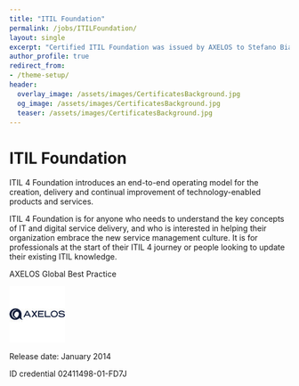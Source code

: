 ```yaml
---
title: "ITIL Foundation"
permalink: /jobs/ITILFoundation/
layout: single
excerpt: "Certified ITIL Foundation was issued by AXELOS to Stefano Bianda."
author_profile: true
redirect_from:
- /theme-setup/
header:
  overlay_image: /assets/images/CertificatesBackground.jpg
  og_image: /assets/images/CertificatesBackground.jpg
  teaser: /assets/images/CertificatesBackground.jpg
---
```

# ITIL Foundation


ITIL 4 Foundation introduces an end-to-end operating model for the creation, delivery and continual improvement of technology-enabled products and services.

ITIL 4 Foundation is for anyone who needs to understand the key concepts of IT and digital service delivery, and who is interested in helping their organization embrace the new service management culture. It is for professionals at the start of their ITIL 4 journey or people looking to update their existing ITIL knowledge.

AXELOS Global Best Practice

![image info](/assets/images/axelosLogo.jpeg)

Release date:  January 2014

ID credential 02411498-01-FD7J

